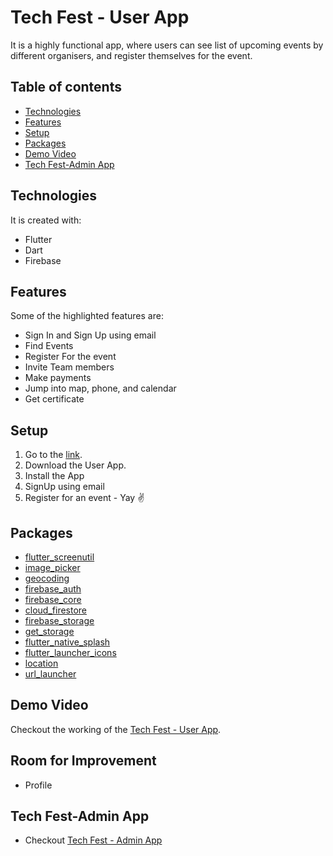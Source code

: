# Tech Fest - User App
It is a highly functional
app, where users can see list of upcoming events by different organisers, and register themselves for the event.

## Table of contents
* [Technologies](#technologies)
* [Features](#features)
* [Setup](#setup)
* [Packages](#packages)
* [Demo Video](#demo-video)
* [Tech Fest-Admin App](#tech-fest-admin-app)

## Technologies
It is created with:
* Flutter
* Dart
* Firebase

## Features
Some of the highlighted features are:
* Sign In and Sign Up using email
* Find Events
* Register For the event
* Invite Team members
* Make payments  
* Jump into map, phone, and calendar
* Get certificate

## Setup
1. Go to the [link]().
2. Download the User App.
3. Install the App
4. SignUp using email
5. Register for an event - Yay :v:


## Packages
* [flutter_screenutil](https://pub.dev/packages/flutter_screenutil)
* [image_picker](https://pub.dev/packages/image_picker)
* [geocoding](https://pub.dev/packages/geocoding)
* [firebase_auth](https://pub.dev/packages/firebase_auth)
* [firebase_core](https://pub.dev/packages/firebase_core)
* [cloud_firestore](https://pub.dev/packages/cloud_firestore)
* [firebase_storage](https://pub.dev/packages/firebase_storage)
* [get_storage](https://pub.dev/packages/get_storage)
* [flutter_native_splash](https://pub.dev/packages/flutter_native_splash)
* [flutter_launcher_icons](https://pub.dev/packages/flutter_launcher_icons)
* [location](https://pub.dev/packages/location)
* [url_launcher](https://pub.dev/packages/url_launcher)

## Demo Video
Checkout the working of the [Tech Fest - User App]().

## Room for Improvement
* Profile

## Tech Fest-Admin App
* Checkout [Tech Fest - Admin App](https://github.com/Programmer9211/Tech_Fest_Admin_App)
